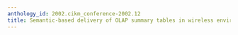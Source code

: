 ```yaml
---
anthology_id: 2002.cikm_conference-2002.12
title: Semantic-based delivery of OLAP summary tables in wireless environments
---
```

